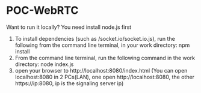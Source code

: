 # POC-WebRTC
Want to run it locally?
 You need install node.js first
1. To install dependencies (such as /socket.io/socket.io.js),  run the following from the command line terminal, in your work directory:
 npm install
2. From the command line terminal, run the following command in the work directory:
 node index.js
3. open your browser to http://localhost:8080/index.html (You can open localhost:8080 in 2 PCs(LAN), one open http://localhost:8080, the other https://ip:8080, ip is the signaling server ip)
